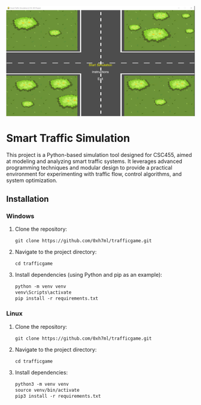 
![](./assets/project-thumb.png)

# Smart Traffic Simulation

This project is a Python-based simulation tool designed for CSC455, aimed at modeling and analyzing smart traffic systems. It leverages advanced programming techniques and modular design to provide a practical environment for experimenting with traffic flow, control algorithms, and system optimization.

## Installation

### Windows

1. Clone the repository:
    ```console
    git clone https://github.com/0xh7ml/trafficgame.git
    ```
2. Navigate to the project directory:
    ```console
    cd trafficgame
    ```
3. Install dependencies (using Python and pip as an example):
    ```console
    python -m venv venv
    venv\Scripts\activate
    pip install -r requirements.txt
    ```

### Linux

1. Clone the repository:
    ```console
    git clone https://github.com/0xh7ml/trafficgame.git
    ```
2. Navigate to the project directory:
    ```console
    cd trafficgame
    ```
3. Install dependencies:
    ```console
    python3 -m venv venv
    source venv/bin/activate
    pip3 install -r requirements.txt
    ```
